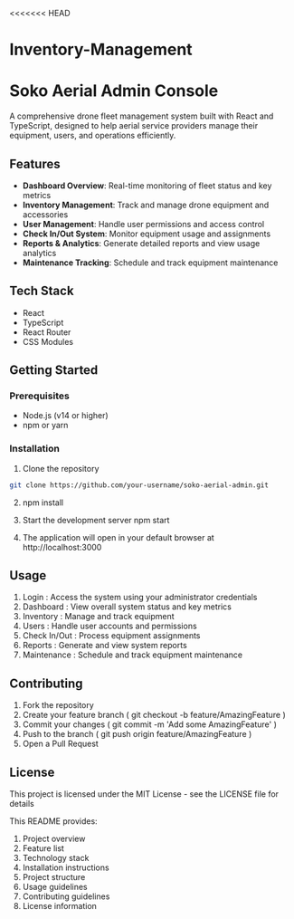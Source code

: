 <<<<<<< HEAD
# Inventory-Management

# Soko Aerial Admin Console

A comprehensive drone fleet management system built with React and TypeScript, designed to help aerial service providers manage their equipment, users, and operations efficiently.

## Features

- **Dashboard Overview**: Real-time monitoring of fleet status and key metrics
- **Inventory Management**: Track and manage drone equipment and accessories
- **User Management**: Handle user permissions and access control
- **Check In/Out System**: Monitor equipment usage and assignments
- **Reports & Analytics**: Generate detailed reports and view usage analytics
- **Maintenance Tracking**: Schedule and track equipment maintenance

## Tech Stack

- React
- TypeScript
- React Router
- CSS Modules

## Getting Started

### Prerequisites

- Node.js (v14 or higher)
- npm or yarn

### Installation

1. Clone the repository
```bash
git clone https://github.com/your-username/soko-aerial-admin.git
```
2. npm install

3. Start the development server
   npm start

5. The application will open in your default browser at http://localhost:3000

## Usage
1. Login : Access the system using your administrator credentials
2. Dashboard : View overall system status and key metrics
3. Inventory : Manage and track equipment
4. Users : Handle user accounts and permissions
5. Check In/Out : Process equipment assignments
6. Reports : Generate and view system reports
7. Maintenance : Schedule and track equipment maintenance
   
## Contributing
1. Fork the repository
2. Create your feature branch ( git checkout -b feature/AmazingFeature )
3. Commit your changes ( git commit -m 'Add some AmazingFeature' )
4. Push to the branch ( git push origin feature/AmazingFeature )
5. Open a Pull Request

## License
This project is licensed under the MIT License - see the LICENSE file for details


This README provides:
1. Project overview
2. Feature list
3. Technology stack
4. Installation instructions
5. Project structure
6. Usage guidelines
7. Contributing guidelines
8. License information
